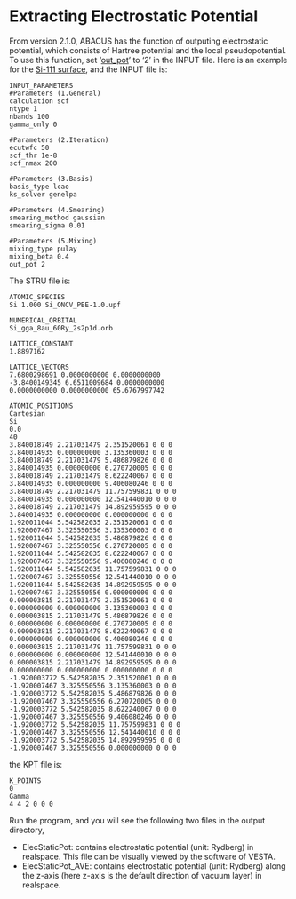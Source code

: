 # Extracting Electrostatic Potential

From version 2.1.0, ABACUS has the function of outputing electrostatic potential, which consists of Hartree potential and the local pseudopotential. To use this function, set ‘[out_pot](#https://abacus-rtd.readthedocs.io/en/latest/advanced/input_files/input-main.html#out-pot)’ to ‘2’ in the INPUT file. Here is an example for the [Si-111 surface](#https://github.com/deepmodeling/abacus-develop/tree/develop/examples/electrostatic_potential/lcao_Si), and the INPUT file is:

```
INPUT_PARAMETERS
#Parameters (1.General)
calculation scf
ntype 1
nbands 100
gamma_only 0

#Parameters (2.Iteration)
ecutwfc 50
scf_thr 1e-8
scf_nmax 200

#Parameters (3.Basis)
basis_type lcao
ks_solver genelpa

#Parameters (4.Smearing)
smearing_method gaussian
smearing_sigma 0.01

#Parameters (5.Mixing)
mixing_type pulay
mixing_beta 0.4
out_pot 2
```

The STRU file is:

```
ATOMIC_SPECIES
Si 1.000 Si_ONCV_PBE-1.0.upf

NUMERICAL_ORBITAL
Si_gga_8au_60Ry_2s2p1d.orb

LATTICE_CONSTANT
1.8897162

LATTICE_VECTORS
7.6800298691 0.0000000000 0.0000000000
-3.8400149345 6.6511009684 0.0000000000
0.0000000000 0.0000000000 65.6767997742

ATOMIC_POSITIONS
Cartesian
Si
0.0
40
3.840018749 2.217031479 2.351520061 0 0 0
3.840014935 0.000000000 3.135360003 0 0 0
3.840018749 2.217031479 5.486879826 0 0 0
3.840014935 0.000000000 6.270720005 0 0 0
3.840018749 2.217031479 8.622240067 0 0 0
3.840014935 0.000000000 9.406080246 0 0 0
3.840018749 2.217031479 11.757599831 0 0 0
3.840014935 0.000000000 12.541440010 0 0 0
3.840018749 2.217031479 14.892959595 0 0 0
3.840014935 0.000000000 0.000000000 0 0 0
1.920011044 5.542582035 2.351520061 0 0 0
1.920007467 3.325550556 3.135360003 0 0 0
1.920011044 5.542582035 5.486879826 0 0 0
1.920007467 3.325550556 6.270720005 0 0 0
1.920011044 5.542582035 8.622240067 0 0 0
1.920007467 3.325550556 9.406080246 0 0 0
1.920011044 5.542582035 11.757599831 0 0 0
1.920007467 3.325550556 12.541440010 0 0 0
1.920011044 5.542582035 14.892959595 0 0 0
1.920007467 3.325550556 0.000000000 0 0 0
0.000003815 2.217031479 2.351520061 0 0 0
0.000000000 0.000000000 3.135360003 0 0 0
0.000003815 2.217031479 5.486879826 0 0 0
0.000000000 0.000000000 6.270720005 0 0 0
0.000003815 2.217031479 8.622240067 0 0 0
0.000000000 0.000000000 9.406080246 0 0 0
0.000003815 2.217031479 11.757599831 0 0 0
0.000000000 0.000000000 12.541440010 0 0 0
0.000003815 2.217031479 14.892959595 0 0 0
0.000000000 0.000000000 0.000000000 0 0 0
-1.920003772 5.542582035 2.351520061 0 0 0
-1.920007467 3.325550556 3.135360003 0 0 0
-1.920003772 5.542582035 5.486879826 0 0 0
-1.920007467 3.325550556 6.270720005 0 0 0
-1.920003772 5.542582035 8.622240067 0 0 0
-1.920007467 3.325550556 9.406080246 0 0 0
-1.920003772 5.542582035 11.757599831 0 0 0
-1.920007467 3.325550556 12.541440010 0 0 0
-1.920003772 5.542582035 14.892959595 0 0 0
-1.920007467 3.325550556 0.000000000 0 0 0
```

the KPT file is:
```
K_POINTS
0
Gamma
4 4 2 0 0 0
```

Run the program, and you will see the following two files in the output directory,

- ElecStaticPot: contains electrostatic potential (unit: Rydberg) in realspace. This file can be visually viewed by the software of VESTA.
- ElecStaticPot_AVE: contains electrostatic potential (unit: Rydberg) along the z-axis (here z-axis is the default direction of vacuum layer) in realspace.